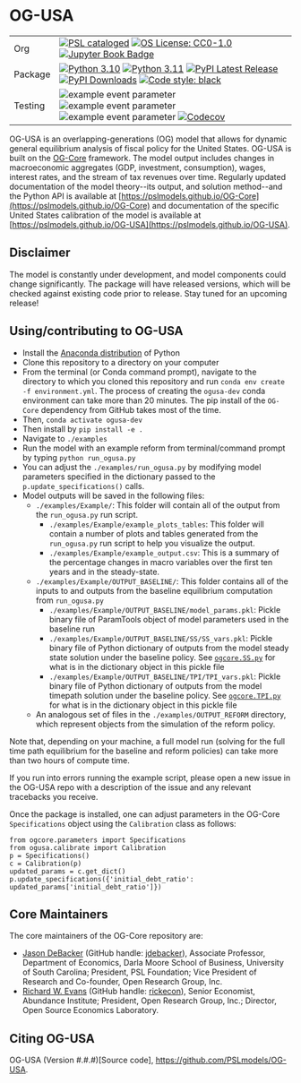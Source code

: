 # OG-USA

| | |
| --- | --- |
| Org | [![PSL cataloged](https://img.shields.io/badge/PSL-cataloged-a0a0a0.svg)](https://www.PSLmodels.org) [![OS License: CC0-1.0](https://img.shields.io/badge/OS%20License-CC0%201.0-yellow)](https://github.com/PSLmodels/OG-USA/blob/master/LICENSE) [![Jupyter Book Badge](https://jupyterbook.org/badge.svg)](https://pslmodels.github.io/OG-Core/) |
| Package | [![Python 3.10](https://img.shields.io/badge/python-3.10-blue.svg)](https://www.python.org/downloads/release/python-31013/) [![Python 3.11](https://img.shields.io/badge/python-3.11-blue.svg)](https://www.python.org/downloads/release/python-3116/) [![PyPI Latest Release](https://img.shields.io/pypi/v/ogusa.svg)](https://pypi.org/project/ogusa/) [![PyPI Downloads](https://img.shields.io/pypi/dm/ogusa.svg?label=PyPI%20downloads)](https://pypi.org/project/fiscalsim-us/) [![Code style: black](https://img.shields.io/badge/code%20style-black-000000.svg)](https://github.com/psf/black) |
| Testing | ![example event parameter](https://github.com/PSLmodels/OG-USA/actions/workflows/build_and_test.yml/badge.svg?branch=master) ![example event parameter](https://github.com/PSLmodels/OG-USA/actions/workflows/deploy_docs.yml/badge.svg?branch=master) ![example event parameter](https://github.com/PSLmodels/OG-USA/actions/workflows/check_format.yml/badge.svg?branch=master) [![Codecov](https://codecov.io/gh/PSLmodels/OG-USA/branch/master/graph/badge.svg)](https://codecov.io/gh/PSLmodels/OG-USA) |

OG-USA is an overlapping-generations (OG) model that allows for dynamic general equilibrium analysis of fiscal policy for the United States. OG-USA is built on the [OG-Core](https://github.com/PSLmodels/OG-Core) framework. The model output includes changes in macroeconomic aggregates (GDP, investment, consumption), wages, interest rates, and the stream of tax revenues over time. Regularly updated documentation of the model theory--its output, and solution method--and the Python API is available at [https://pslmodels.github.io/OG-Core](https://pslmodels.github.io/OG-Core) and documentation of the specific United States calibration of the model is available at [https://pslmodels.github.io/OG-USA](https://pslmodels.github.io/OG-USA).


## Disclaimer

The model is constantly under development, and model components could change significantly. The package will have released versions, which will be checked against existing code prior to release. Stay tuned for an upcoming release!



## Using/contributing to OG-USA

* Install the [Anaconda distribution](https://www.anaconda.com/distribution/) of Python
* Clone this repository to a directory on your computer
* From the terminal (or Conda command prompt), navigate to the directory to which you cloned this repository and run `conda env create -f environment.yml`. The process of creating the `ogusa-dev` conda environment can take more than 20 minutes. The pip install of the `OG-Core` dependency from GitHub takes most of the time.
* Then, `conda activate ogusa-dev`
* Then install by `pip install -e .`
* Navigate to `./examples`
* Run the model with an example reform from terminal/command prompt by typing `python run_ogusa.py`
* You can adjust the `./examples/run_ogusa.py` by modifying model parameters specified in the dictionary passed to the `p.update_specifications()` calls.
* Model outputs will be saved in the following files:
    * `./examples/Example/`: This folder will contain all of the output from the `run_ogusa.py` run script.
        * `./examples/Example/example_plots_tables`: This folder will contain a number of plots and tables generated from the `run_ogusa.py` run script to help you visualize the output.
        * `./examples/Example/example_output.csv`: This is a summary of the percentage changes in macro variables over the first ten years and in the steady-state.
    * `./examples/Example/OUTPUT_BASELINE/`: This folder contains all of the inputs to and outputs from the baseline equilibrium computation from `run_ogusa.py`
        * `./examples/Example/OUTPUT_BASELINE/model_params.pkl`: Pickle binary file of ParamTools object of model parameters used in the baseline run
        * `./examples/Example/OUTPUT_BASELINE/SS/SS_vars.pkl`: Pickle binary file of Python dictionary of outputs from the model steady state solution under the baseline policy. See [`ogcore.SS.py`](https://github.com/PSLmodels/OG-Core/blob/master/ogcore/SS.py) for what is in the dictionary object in this pickle file
        * `./examples/Example/OUTPUT_BASELINE/TPI/TPI_vars.pkl`: Pickle binary file of Python dictionary of outputs from the model timepath solution under the baseline policy. See [`ogcore.TPI.py`](https://github.com/PSLmodels/OG-Core/blob/master/ogcore/TPI.py) for what is in the dictionary object in this pickle file
    * An analogous set of files in the `./examples/OUTPUT_REFORM` directory, which represent objects from the simulation of the reform policy.

Note that, depending on your machine, a full model run (solving for the full time path equilibrium for the baseline and reform policies) can take more than two hours of compute time.

If you run into errors running the example script, please open a new issue in the OG-USA repo with a description of the issue and any relevant tracebacks you receive.

Once the package is installed, one can adjust parameters in the OG-Core `Specifications` object using the `Calibration` class as follows:

```
from ogcore.parameters import Specifications
from ogusa.calibrate import Calibration
p = Specifications()
c = Calibration(p)
updated_params = c.get_dict()
p.update_specifications({'initial_debt_ratio': updated_params['initial_debt_ratio']})
```


## Core Maintainers

The core maintainers of the OG-Core repository are:

* [Jason DeBacker](https://www.jasondebacker.com/) (GitHub handle: [jdebacker](https://github.com/jdebacker)), Associate Professor, Department of Economics, Darla Moore School of Business, University of South Carolina; President, PSL Foundation; Vice President of Research and Co-founder, Open Research Group, Inc.
* [Richard W. Evans](https://sites.google.com/site/rickecon/) (GitHub handle: [rickecon](https://github.com/rickecon)), Senior Economist, Abundance Institute; President, Open Research Group, Inc.; Director, Open Source Economics Laboratory.

## Citing OG-USA

OG-USA (Version #.#.#)[Source code], https://github.com/PSLmodels/OG-USA.
